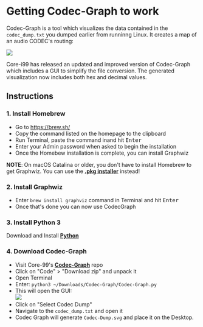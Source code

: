 # Getting Codec-Graph to work
Codec-Graph is a tool which visualizes the data contained in the `codec_dump.txt` you dumped earlier from runninng Linux. It creates a map of an audio CODEC's routing:

![](/Users/5t33z0/Desktop/Codec-Dump.svg)

Core-i99 has released an updated and improved version of Codec-Graph which includes a GUI to simplify the file conversion. The generated visualization now includes both hex and decimal values.

## Instructions

### 1. Install Homebrew
- Go to https://brew.sh/
- Copy the command listed on the homepage to the clipboard
- Run Terminal, paste the command inand hit <kbd>Enter</kbd>
- Enter your Admin password when asked to begin the installation
- Once the Homebew installation is complete, you can install Graphwiz

**NOTE**: On macOS Catalina or older, you don't have to install Homebrew to get Graphwiz. You can use the [**.pkg installer**](https://github.com/5T33Z0/AppleALC-Guides/blob/main/AppleALC_Layout-ID/Tools/graphviz-2.40.1.pkg?raw=true) instead!

### 2. Install Graphwiz
- Enter `brew install graphviz` command in Terminal and hit <kbd>Enter</kbd>
- Once that's done you can now use CodecGraph

### 3. Install Python 3
Download and Install [**Python**](https://www.python.org/downloads/) 

### 4. Download Codec-Graph
- Visit Core-99's [**Codec-Graph**](https://github.com/Core-i99/Codec-Graph) repo
- Click on "Code" > "Download zip" and unpack it
- Open Terminal 
- Enter: `python3 ~/Downloads/Codec-Graph/Codec-Graph.py`
- This will open the GUI:</br> ![](/Users/5t33z0/Desktop/CGGUI.png)
- Click on "Select Codec Dump"
- Navigate to the `codec_dump.txt` and open it
- Codec Graph will generate `Codec-Dump.svg` and place it on the Desktop.

